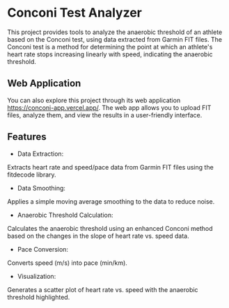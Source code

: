 # Conconi Test Analyzer

This project provides tools to analyze the anaerobic threshold of an athlete based on the Conconi test, using data extracted from Garmin FIT files. The Conconi test is a method for determining the point at which an athlete's heart rate stops increasing linearly with speed, indicating the anaerobic threshold.

## Web Application

You can also explore this project through its web application https://conconi-app.vercel.app/. 
The web app allows you to upload FIT files, analyze them, and view the results in a user-friendly interface.

## Features

* Data Extraction:

Extracts heart rate and speed/pace data from Garmin FIT files using the fitdecode library.

* Data Smoothing:

Applies a simple moving average smoothing to the data to reduce noise.

* Anaerobic Threshold Calculation:

Calculates the anaerobic threshold using an enhanced Conconi method based on the changes in the slope of heart rate vs. speed data.

* Pace Conversion:

Converts speed (m/s) into pace (min/km).

* Visualization:

Generates a scatter plot of heart rate vs. speed with the anaerobic threshold highlighted.
